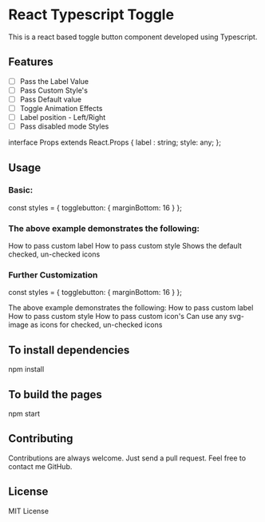 # React Typescript Toggle
This is a react based toggle button component developed using Typescript.

## Features
- [ ] Pass the Label Value
- [ ] Pass Custom Style's
- [ ] Pass Default value
- [ ] Toggle Animation Effects
- [ ] Label position - Left/Right
- [ ] Pass disabled mode Styles

interface Props extends React.Props<Toggle> {
    label : string;
    style: any;
};

## Usage
### Basic:
const styles = {
  togglebutton: {
    marginBottom: 16
  }
};
<Toggle label="Simple" style={styles.togglebutton}/>

### The above example demonstrates the following:
How to pass custom label
How to pass custom style
Shows the default checked, un-checked icons

### Further Customization
const styles = {
  togglebutton: {
    marginBottom: 16
  }
};
<Toggle label="Custom icon" style={styles.togglebutton} uncheckedIcon={} checkedIcon={} />

The above example demonstrates the following:
How to pass custom label
How to pass custom style
How to pass custom icon's
Can use any svg-image as icons for checked, un-checked icons

## To install dependencies
npm install

## To build the pages
npm start

## Contributing
Contributions are always welcome. Just send a pull request. Feel free to contact me GitHub.

## License
MIT License
